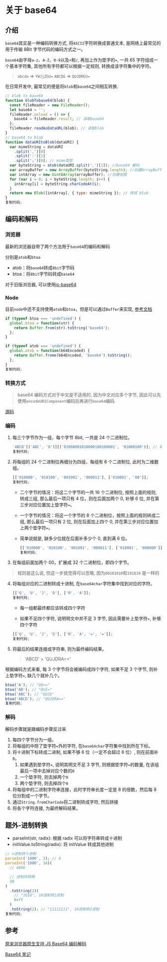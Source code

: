 # 关于 base64

## 介绍

`base64`其实是一种编码转换方式, 将`ASCII`字符转换成普通文本, 是网络上最常见的用于传输 8Bit 字节代码的编码方式之一。

`base64`由字母`a-z`、`A-Z`、`0-9`以及`+`和`/`, 再加上作为垫字的`=`, 一共 65 字符组成一个基本字符集, 其他所有字符都可以根据一定规则, 转换成该字符集中的字符。

> `abcde` =\> `YWJjZGU=` `ABCDE` =\> `QUJDREU=`

在日常开发中, 最常见的便是将`blob`和`base64`之间相互转换.

```javascript
// blob to base64
function blobTobase64(blob) {
  const fileReader = new FileReader();
  let base64 = '';
  fileReader.onload = () => {
    base64 = fileReader.result; // 读取base64
  };
  fileReader.readAsDataURL(blob); // 读取blob
}
// base64 to blob
function dataURItoBlob(dataURI) {
  var mimeString = dataURI
    .split(',')[0]
    .split(':')[1]
    .split(';')[0]; // mime类型
  var byteString = atob(dataURI.split(',')[1]); //base64 解码
  var arrayBuffer = new ArrayBuffer(byteString.length); //创建ArrayBuffer
  var intArray = new Uint8Array(arrayBuffer); //创建视图
  for (var i = 0; i < byteString.length; i++) {
    intArray[i] = byteString.charCodeAt(i);
  }
  return new Blob([intArray], { type: mimeString }); // 转成 blob
}
复制代码;
```

## 编码和解码

### 浏览器

最新的浏览器自带了两个方法用于`base64`的编码和解码

分别是`atob`和`btoa`

- atob：将`base64`转成`8bit`字节码
- btoa：将`8bit`字节码转成`base64`

对于旧版浏览器, 可以使用[js-base64](https://github.com/dankogai/js-base64)

### Node

目前`node`中还不支持使用`atob`和`btoa`，但是可以通过`Buffer`来实现, [参考文档](http://nodejs.cn/api/buffer.html#buffer_class_method_buffer_from_array)

```javascript
if (typeof btoa === 'undefined') {
  global.btoa = function(str) {
    return Buffer.from(str).toString('base64');
  };
}

if (typeof atob === 'undefined') {
  global.atob = function(b64Encoded) {
    return Buffer.frome(b64Encoded, 'base64').toString();
  };
}
复制代码;
```

### 转换方式

> base64 编码方式对于中文是不适用的, 因为中文对应多个字节, 因此可以先使用`encodeURIComponent`编码后再进行`base64`编码.

[源码](https://github.com/zWingz/base64)

### 编码

1.  每三个字节作为一组，每个字节 8bit, 一共是 24 个二进制位。

    ```javascript
    'ABCD'[('ABC', 'D')][('01000001010000100100001', '01000100')]; // 每三字节做一组 // 转成8bit
    复制代码;
    ```

2.  将每组的 24 个二进制位再细分为四组，每组有 6 个二进制位, 此时为二维数组。

    ```javascript
    [['010000', '010100', '001001', '000011'], ['010001', '00']];
    复制代码;
    ```

    - 二个字节的情况：将这二个字节的一共 16 个二进制位, 按照上面的规则, 转成三组, 那么最后一项只有 4 位，则在后面加两个 0, 补够 6 位, 并在第三步对应位置加上垫字符`=`。
    - 一个字节的情况：将这一个字节的 8 个二进制位，按照上面的规则转成二组, 那么最后一项只有 2 位, 则在后面加上四个 0, 并在第三步对应位置加上两个垫字符`=`。
    - 简单说就是, 缺多少位就在后面补多少个 0, 直到满 6 位。

      ```javascript
      [['010000', '010100', '001001', '000011'], ['010001', '000000']];
      复制代码;
      ```

3.  在每组前面加两个 00，扩展成 32 个二进制位，即四个字节。

> 规则是这么说, 但这一步我觉得可以忽略, 因为`00101010`和`101010` 是一样的

4.  将每组对应的二进制转成十进制, 在`base64char`字符集中找到对应的字符。

    ```javascript
    [['Q', 'U', 'J', 'D'], ['R', 'A']];
    复制代码;
    ```

    - 每一组都最终都应该转成四个字符

    - 如果不足四个字符, 说明明文中并不足 3 字节, 因此需要补上垫字符`=`, 补够四个字符

    ```javascript
    [['Q', 'U', 'J', 'D'], ['R', 'A', '=', '=']];
    复制代码;
    ```

5.  将最后的结果连接成字符串, 则为最终编码结果。

    > 'ABCD' > 'QUJDRA=='

根据编码方式来看, 每 3 个字节将会被编码成四个字符, 如果不足 3 个字节, 则补上垫字符`=`, 缺几个就补几个。

```javascript
btoa('A'); // "QQ=="
btoa('AB'); // "QUI="
btoa('ABC'); // "QUJD"
btoa('ABCD'); // "QUJDRA=="
复制代码;
```

### 解码

解码步骤就是跟编码步骤反过来

1.  每四个字节分为一组。
2.  将每组的中除了垫字符`=`外的字符, 在`base64char`字符集中找到所在下标。
3.  将十进制下标转成二进制, 如果不够 6 位（一定不会超过 6 位）, 则在前面补`0`。
    1.  如果遇到垫字符`=`, 说明其明文不足 3 字节, 则根据垫字符`=`的数量, 在该组最后一项中去掉对应个数的`0`
    2.  一个垫字符, 则去掉两个`0`
    3.  两个垫字符, 则去掉四个`0`
4.  将每组中的二进制字符串连接，此时字符串长度一定是 8 的倍数，然后每 8 位分割成一个字节。
5.  通过`String.fromCharCode`将二进制转成字符, 然后拼接
6.  将各个字符连接, 为最终解码结果。

## 题外-进制转换

- parseInt(str, radix): 根据 radix 可以将字符串转成十进制
- initValue.toString(radix): 将 initValue 转成其他进制

```javascript
// n进制转十进制
parseInt('1000', 2); // 8
parseInt('1000', 16)(
  // 4096

  // 进制间转换
  10
)
  .toString(2)(
    // "1010", 10进制转2进制
    0xff
  )
  .toString(2); // "11111111", 16进制转2进制
复制代码;
```

## 参考

[原来浏览器原生支持 JS Base64 编码解码](https://www.zhangxinxu.com/wordpress/2018/08/js-base64-atob-btoa-encode-decode/)

[Base64 笔记](http://www.ruanyifeng.com/blog/2008/06/base64.html)
